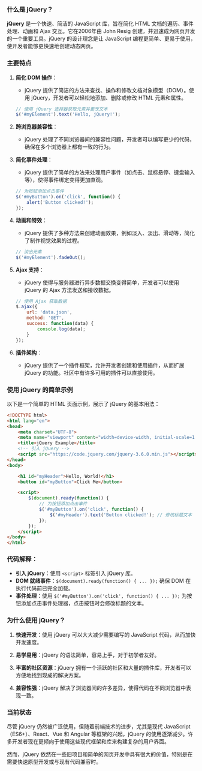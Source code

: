 ### 什么是 jQuery？

**jQuery** 是一个快速、简洁的 JavaScript 库，旨在简化 HTML 文档的遍历、事件处理、动画和 Ajax 交互。它在2006年由 John Resig 创建，并迅速成为网页开发的一个重要工具。jQuery 的设计理念是让 JavaScript 编程更简单、更易于使用，使开发者能够更快速地创建动态网页。

### 主要特点

1. **简化 DOM 操作**：
   - jQuery 提供了简洁的方法来查找、操作和修改文档对象模型（DOM）。使用 jQuery，开发者可以轻松地添加、删除或修改 HTML 元素和属性。

   ```javascript
   // 使用 jQuery 选择器获取元素并更改文本
   $('#myElement').text('Hello, jQuery!');
   ```

2. **跨浏览器兼容性**：
   - jQuery 处理了不同浏览器间的兼容性问题，开发者可以编写更少的代码，确保在多个浏览器上都有一致的行为。

3. **简化事件处理**：
   - jQuery 提供了简单的方法来处理用户事件（如点击、鼠标悬停、键盘输入等），使得事件绑定变得更加直观。

   ```javascript
   // 为按钮添加点击事件
   $('#myButton').on('click', function() {
       alert('Button clicked!');
   });
   ```

4. **动画和特效**：
   - jQuery 提供了多种方法来创建动画效果，例如淡入、淡出、滑动等，简化了制作视觉效果的过程。

   ```javascript
   // 淡出元素
   $('#myElement').fadeOut();
   ```

5. **Ajax 支持**：
   - jQuery 使得与服务器进行异步数据交换变得简单，开发者可以使用 jQuery 的 Ajax 方法发送和接收数据。

   ```javascript
   // 使用 Ajax 获取数据
   $.ajax({
       url: 'data.json',
       method: 'GET',
       success: function(data) {
           console.log(data);
       }
   });
   ```

6. **插件架构**：
   - jQuery 提供了一个插件框架，允许开发者创建和使用插件，从而扩展 jQuery 的功能。社区中有许多可用的插件可以直接使用。

### 使用 jQuery 的简单示例

以下是一个简单的 HTML 页面示例，展示了 jQuery 的基本用法：

```html
<!DOCTYPE html>
<html lang="en">
<head>
    <meta charset="UTF-8">
    <meta name="viewport" content="width=device-width, initial-scale=1.0">
    <title>jQuery Example</title>
    <!-- 引入 jQuery -->
    <script src="https://code.jquery.com/jquery-3.6.0.min.js"></script>
</head>
<body>

    <h1 id="myHeader">Hello, World!</h1>
    <button id="myButton">Click Me</button>

    <script>
        $(document).ready(function() {
            // 为按钮添加点击事件
            $('#myButton').on('click', function() {
                $('#myHeader').text('Button clicked!'); // 修改标题文本
            });
        });
    </script>
</body>
</html>
```

### 代码解释：
- **引入 jQuery**：使用 `<script>` 标签引入 jQuery 库。
- **DOM 就绪事件**：`$(document).ready(function() { ... });` 确保 DOM 在执行代码前已完全加载。
- **事件处理**：使用 `$('#myButton').on('click', function() { ... });` 为按钮添加点击事件处理器，点击按钮时会修改标题的文本。

### 为什么使用 jQuery？

1. **快速开发**：使用 jQuery 可以大大减少需要编写的 JavaScript 代码，从而加快开发速度。

2. **易学易用**：jQuery 的语法简单，容易上手，对于初学者友好。

3. **丰富的社区资源**：jQuery 拥有一个活跃的社区和大量的插件库，开发者可以方便地找到现成的解决方案。

4. **兼容性强**：jQuery 解决了浏览器间的许多差异，使得代码在不同浏览器中表现一致。

### 当前状态

尽管 jQuery 仍然被广泛使用，但随着前端技术的进步，尤其是现代 JavaScript（ES6+）、React、Vue 和 Angular 等框架的兴起，jQuery 的使用逐渐减少。许多开发者现在更倾向于使用这些现代框架和库来构建复杂的用户界面。

然而，jQuery 依然在一些旧项目和简单的网页开发中具有很大的价值，特别是在需要快速原型开发或与现有代码兼容时。